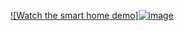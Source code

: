 [![Watch the smart home demo]![image](https://github.com/aviraw/Home_Automation/assets/47274991/f5c3a1f2-b110-41be-8d5c-4173797bbad3
)](https://github.com/aviraw/Home_Automation/raw/master/smart%20home.mp4)
